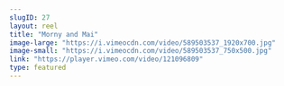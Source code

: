 ```yaml
---
slugID: 27 
layout: reel
title: "Morny and Mai"
image-large: "https://i.vimeocdn.com/video/589503537_1920x700.jpg"
image-small: "https://i.vimeocdn.com/video/589503537_750x500.jpg"
link: "https://player.vimeo.com/video/121096809"
type: featured
---
```

